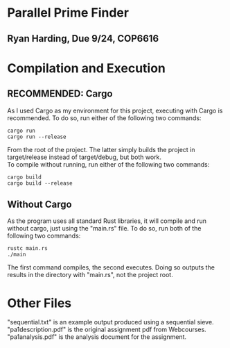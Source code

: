 # Parallel Prime Finder
## Ryan Harding, Due 9/24, COP6616

# Compilation and Execution
## RECOMMENDED: Cargo
As I used Cargo as my environment for this project, executing with Cargo is recommended. To do so, run either of the following two commands:

    cargo run  
    cargo run --release
 
From the root of the project. The latter simply builds the project in target/release instead of target/debug, but both work.  
To compile without running, run either of the following two commands:

    cargo build  
    cargo build --release  

## Without Cargo
As the program uses all standard Rust libraries, it will compile and run without cargo, just using the "main.rs" file. To do so, run both of the following two commands:

    rustc main.rs  
    ./main  

The first command compiles, the second executes. Doing so outputs the results in the directory with "main.rs", not the project root.  

# Other Files
"sequential.txt" is an example output produced using a sequential sieve.  
"pa1description.pdf" is the original assignment pdf from Webcourses.  
"pa1analysis.pdf" is the analysis document for the assignment.  